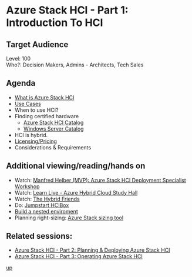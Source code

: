 # Azure Stack HCI - Part 1: Introduction To HCI

## Target Audience 
Level: 100  
Who?: Decision Makers, Admins - Architects, Tech Sales

## Agenda
- [What is Azure Stack HCI](https://learn.microsoft.com/en-us/azure-stack/hci/overview)
- [Use Cases](https://azure.microsoft.com/mediahandler/files/resourcefiles/azure-stack-hci-use-cases-and-scenarios/MSFT-AzureStackHCIBoM-UseCases-WP-Final.pdf)
- When to use HCI?
- Finding certified hardware
  - [Azure Stack HCI Catalog](https://azurestackhcisolutions.azure.microsoft.com/#/catalog)
  - [Windows Server Catalog](https://www.windowsservercatalog.com/)
- HCI is hybrid.
- [Licensing/Pricing](https://azure.microsoft.com/en-gb/pricing/details/azure-stack/hci/) 
- Considerations & Requirements

## Additional viewing/reading/hands on
- Watch: [Manfred Helber (MVP): Azure Stack HCI Deployment Specialist Workshop](https://www.youtube.com/playlist?list=PL7cBl3ig-01NKNgTWtDy0KUDW_YNX50_1)
- Watch: [Learn Live - Azure Hybrid Cloud Study Hall](https://learn.microsoft.com/en-us/events/learn-events/learnlive-azure-hybrid-cloud-study-hall/)
- Watch: [The Hybrid Friends](https://www.youtube.com/channel/UC6nSJh2DNpMVZVhCEWtGNgw)
- Do: [Jumpstart HCIBox](https://github.com/microsoft/AzStackHCISandbox/blob/main/README.md)
- [Build a nested enviroment](https://learn.microsoft.com/en-us/azure-stack/hci/deploy/tutorial-private-forest)
- Planning right-sizing: [Azure Stack sizing tool](https://hcicatalog.azurewebsites.net/#/sizer)

## Related sessions: 
- [Azure Stack HCI - Part 2: Planning & Deploying Azure Stack HCI](../2-planning/readme.md)
- [Azure Stack HCI - Part 3: Operating Azure Stack HCI](../3-operating/readme.md)

  
[up](../readme.md)

